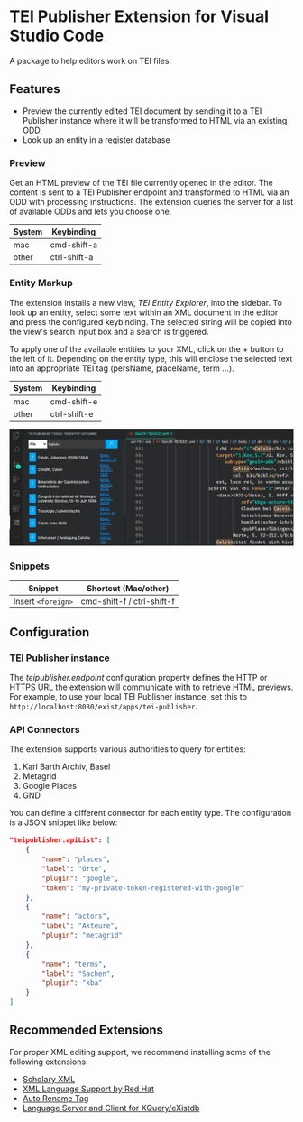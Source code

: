 # TEI Publisher Extension for Visual Studio Code

A package to help editors work on TEI files.

## Features

* Preview the currently edited TEI document by sending it to a TEI Publisher instance where it will be transformed to HTML via an existing ODD
* Look up an entity in a register database
### Preview

Get an HTML preview of the TEI file currently opened in the editor. The content is sent to a TEI Publisher endpoint and transformed to HTML via an ODD with processing instructions. The extension queries the server for a list of available ODDs and lets you choose one.

System | Keybinding
---------|----------
 mac | cmd-shift-a
 other | ctrl-shift-a

### Entity Markup

The extension installs a new view, _TEI Entity Explorer_, into the sidebar. To look up an entity, select some text within an XML document in the editor and press the configured keybinding. The selected string will be copied into the view's search input box and a search is triggered.

To apply one of the available entities to your XML, click on the + button to the left of it. Depending on the entity type, this will enclose the selected text into an appropriate TEI tag (persName, placeName, term ...).

System | Keybinding
---------|----------
 mac | cmd-shift-e
 other | ctrl-shift-e

![TEI Entity Explorer](media/vscode-entity-explorer.png)

 ### Snippets

Snippet | Shortcut (Mac/other)
---------|----------
 Insert `<foreign>` | cmd-shift-f / ctrl-shift-f

## Configuration

### TEI Publisher instance

The _teipublisher.endpoint_ configuration property defines the HTTP or HTTPS URL the extension will communicate with to retrieve HTML previews. For example, to use your local TEI Publisher instance, set this to `http://localhost:8080/exist/apps/tei-publisher`.

### API Connectors

The extension supports various authorities to query for entities:

1. Karl Barth Archiv, Basel
2. Metagrid
3. Google Places
4. GND

You can define a different connector for each entity type. The configuration is a JSON snippet like below:

```json
"teipublisher.apiList": [
    {
        "name": "places",
        "label": "Orte",
        "plugin": "google",
        "token": "my-private-token-registered-with-google"
    },
    {
        "name": "actors",
        "label": "Akteure",
        "plugin": "metagrid"
    },
    {
        "name": "terms",
        "label": "Sachen",
        "plugin": "kba"
    }
]
```

## Recommended Extensions

For proper XML editing support, we recommend installing some of the following extensions:

* [Scholary XML](https://marketplace.visualstudio.com/items?itemName=raffazizzi.sxml)
* [XML Language Support by Red Hat](https://marketplace.visualstudio.com/items?itemName=redhat.vscode-xml)
* [Auto Rename Tag](https://marketplace.visualstudio.com/items?itemName=formulahendry.auto-rename-tag)
* [Language Server and Client for XQuery/eXistdb](https://marketplace.visualstudio.com/items?itemName=eXist-db.existdb-vscode)